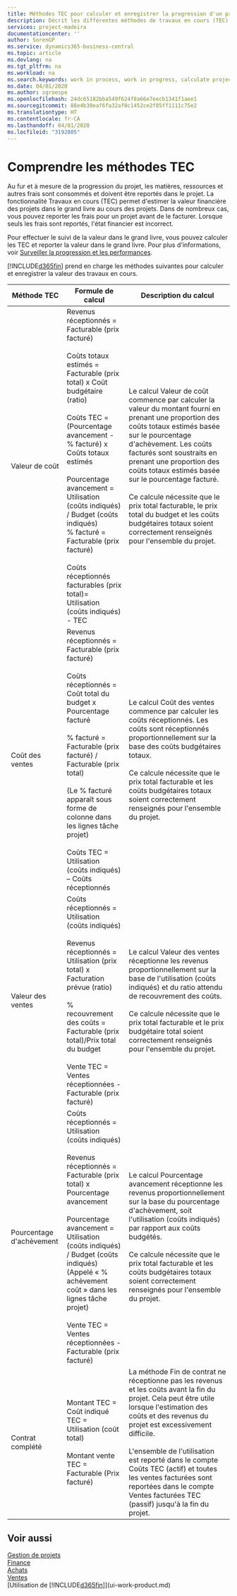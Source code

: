 ```yaml
---
title: Méthodes TEC pour calculer et enregistrer la progression d'un projet| Microsoft Docs
description: Décrit les différentes méthodes de travaux en cours (TEC) qui peuvent être utilisées pour reporter, surveiller et calculer les données financières des projets en cours.
services: project-madeira
documentationcenter: ''
author: SorenGP
ms.service: dynamics365-business-central
ms.topic: article
ms.devlang: na
ms.tgt_pltfrm: na
ms.workload: na
ms.search.keywords: work in process, work in progress, calculate project WIP
ms.date: 04/01/2020
ms.author: sgroespe
ms.openlocfilehash: 24dc65182bba549f624f8a66e7eecb1341f1aee1
ms.sourcegitcommit: 88e4b30eaf6fa32af0c1452ce2f85ff1111c75e2
ms.translationtype: HT
ms.contentlocale: fr-CA
ms.lasthandoff: 04/01/2020
ms.locfileid: "3192805"
---
```

# <a name="understanding-wip-methods"></a>Comprendre les méthodes TEC
Au fur et à mesure de la progression du projet, les matières, ressources et autres frais sont consommés et doivent être reportés dans le projet. La fonctionnalité Travaux en cours (TEC) permet d'estimer la valeur financière des projets dans le grand livre au cours des projets. Dans de nombreux cas, vous pouvez reporter les frais pour un projet avant de le facturer. Lorsque seuls les frais sont reportés, l'état financier est incorrect.

Pour effectuer le suivi de la valeur dans le grand livre, vous pouvez calculer les TEC et reporter la valeur dans le grand livre. Pour plus d'informations, voir [Surveiller la progression et les performances](projects-how-monitor-progress-performance.md).

[!INCLUDE[d365fin](includes/d365fin_md.md)] prend en charge les méthodes suivantes pour calculer et enregistrer la valeur des travaux en cours.

| Méthode TEC | Formule de calcul | Description du calcul |
| --- | --- | --- |
| Valeur de coût |Revenus réceptionnés = Facturable (prix facturé)<br /><br /> Coûts totaux estimés = Facturable (prix total) x Coût budgétaire (ratio)<br /><br /> Coûts TEC = (Pourcentage avancement - % facturé) x Coûts totaux estimés<br /><br /> Pourcentage avancement = Utilisation (coûts indiqués) / Budget (coûts indiqués)<br /> % facturé = Facturable (prix facturé)<br /><br /> Coûts réceptionnés facturables (prix total)= Utilisation (coûts indiqués) - TEC |Le calcul Valeur de coût commence par calculer la valeur du montant fourni en prenant une proportion des coûts totaux estimés basée sur le pourcentage d'achèvement. Les coûts facturés sont soustraits en prenant une proportion des coûts totaux estimés basée sur le pourcentage facturé.<br /><br /> Ce calcule nécessite que le prix total facturable, le prix total du budget et les coûts budgétaires totaux soient correctement renseignés pour l'ensemble du projet. |
| Coût des ventes |Revenus réceptionnés = Facturable (prix facturé)<br /><br /> Coûts réceptionnés = Coût total du budget x Pourcentage facturé<br /><br /> % facturé = Facturable (prix facturé) / Facturable (prix total)<br /><br /> (Le % facturé apparaît sous forme de colonne dans les lignes tâche projet)<br /><br /> Coûts TEC = Utilisation (coûts indiqués) – Coûts réceptionnés |Le calcul Coût des ventes commence par calculer les coûts réceptionnés. Les coûts sont réceptionnés proportionnellement sur la base des coûts budgétaires totaux.<br /><br /> Ce calcule nécessite que le prix total facturable et les coûts budgétaires totaux soient correctement renseignés pour l'ensemble du projet. |
| Valeur des ventes |Coûts réceptionnés = Utilisation (coûts indiqués)<br /><br /> Revenus réceptionnés = Utilisation (prix total) x Facturation prévue (ratio)<br /><br /> % recouvrement des coûts = Facturable (prix total)/Prix total du budget<br /><br /> Vente TEC = Ventes réceptionnées - Facturable (prix facturé) |Le calcul Valeur des ventes réceptionne les revenus proportionnellement sur la base de l'utilisation (coûts indiqués) et du ratio attendu de recouvrement des coûts.<br /><br /> Ce calcule nécessite que le prix total facturable et le prix budgétaire total soient correctement renseignés pour l'ensemble du projet. |
| Pourcentage d'achèvement |Coûts réceptionnés = Utilisation (coûts indiqués)<br /><br /> Revenus réceptionnés = Facturable (prix total) x Pourcentage avancement<br /><br /> Pourcentage avancement = Utilisation (coûts indiqués) / Budget (coûts indiqués)<br /> (Appelé « % achèvement coût » dans les lignes tâche projet)<br /><br /> Vente TEC = Ventes réceptionnées - Facturable (prix facturé) |Le calcul Pourcentage avancement réceptionne les revenus proportionnellement sur la base du pourcentage d'achèvement, soit l'utilisation (coûts indiqués) par rapport aux coûts budgétés.<br /><br /> Ce calcule nécessite que le prix total facturable et les coûts budgétaires totaux soient correctement renseignés pour l'ensemble du projet. |
| Contrat complété |Montant TEC = Coût indiqué TEC = Utilisation (coût total)<br /><br /> Montant vente TEC = Facturable (Prix facturé) |La méthode Fin de contrat ne réceptionne pas les revenus et les coûts avant la fin du projet. Cela peut être utile lorsque l'estimation des coûts et des revenus du projet est excessivement difficile.<br /><br /> L'ensemble de l'utilisation est reporté dans le compte Coûts TEC (actif) et toutes les ventes facturées sont reportées dans le compte Ventes facturées TEC (passif) jusqu'à la fin du projet. |

## <a name="see-also"></a>Voir aussi
[Gestion de projets](projects-manage-projects.md)  
[Finance](finance.md)  
[Achats](purchasing-manage-purchasing.md)         
[Ventes](sales-manage-sales.md)      
[Utilisation de [!INCLUDE[d365fin](includes/d365fin_md.md)]](ui-work-product.md)  

